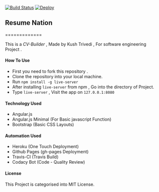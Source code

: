 [![Build Status](https://travis-ci.org/kushthedude/CV-BUILDER.svg?branch=master)](https://travis-ci.org/kushthedude/CV-BUILDER) 
[![Deploy](https://www.herokucdn.com/deploy/button.svg)](https://cvbuilder1.herokuapp.com)

## Resume Nation
=============

This is a *CV-Builder* , Made by Kush Trivedi , For software engineering Project .

#### How To Use

- First you need to fork this repository .
- Clone the repository into your local machine.
- Run ```npm install -g live-server```
- After installing `live-server` from npm , Go into the directory of Project.
- Type `live-server` , Visit the app on `127.0.0.1:8080`

#### Technology Used 
 
- Angular.js
- Angular.js Minimal (For Basic javascript Function)
- Bootstrap (Basic CSS Layouts)

#### Automation Used
 
- Heroku (One Touch Deployment)
- Github Pages (gh-pages Deployment)
- Travis-CI (Travis Build)
- Codacy Bot (Code - Quality Review)

#### License

This Project is categorised into MIT License.
